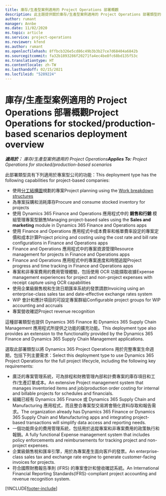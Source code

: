 ```yaml
---
title: 庫存/生產型案例適用的 Project Operations 部署概觀
description: 此主題提供關於庫存/生產型案例適用的 Project Operations 部署類型的資訊。
author: rumant
manager: Annbe
ms.date: 11/02/2020
ms.topic: article
ms.service: project-operations
ms.reviewer: kfend
ms.author: rumant
ms.openlocfilehash: 8ffbcb326e5cd86c49b3b3b27ce7d68404a6842b
ms.sourcegitcommit: fa32b1893286f20271fa4ec4be8fc68bd135f53c
ms.translationtype: HT
ms.contentlocale: zh-TW
ms.lasthandoff: 02/15/2021
ms.locfileid: "5289224"
---
```

# <a name="project-operations-for-stockedproduction-based-scenarios-deployment-overview"></a><span data-ttu-id="87f0f-103">庫存/生產型案例適用的 Project Operations 部署概觀</span><span class="sxs-lookup"><span data-stu-id="87f0f-103">Project Operations for stocked/production-based scenarios deployment overview</span></span>

<span data-ttu-id="87f0f-104">_**適用於：** 庫存/生產型案例適用的 Project Operations_</span><span class="sxs-lookup"><span data-stu-id="87f0f-104">_**Applies To:** Project Operations for stocked/production-based scenarios_</span></span>


<span data-ttu-id="87f0f-105">此部署類型具有下列適用於專案型公司的功能：</span><span class="sxs-lookup"><span data-stu-id="87f0f-105">This deployment type has the following capabilities for project-based companies:</span></span>

- <span data-ttu-id="87f0f-106">使用[分工結構圖](work-breakdown-structures.md)規劃的專案</span><span class="sxs-lookup"><span data-stu-id="87f0f-106">Project planning using the [Work breakdown structures](work-breakdown-structures.md)</span></span>
- <span data-ttu-id="87f0f-107">為專案採購和消耗庫存</span><span class="sxs-lookup"><span data-stu-id="87f0f-107">Procure and consume stocked inventory for projects</span></span>
- <span data-ttu-id="87f0f-108">使用 Dynamics 365 Finance and Operations 應用程式中的 **銷售和行銷** 模組管理專案型銷售</span><span class="sxs-lookup"><span data-stu-id="87f0f-108">Managing project-based sales using the **Sales and marketing** module in Dynamics 365 Finance and Operations apps</span></span>
- <span data-ttu-id="87f0f-109">使用 Finance and Operations 應用程式中成本費率和帳單費率設定的專案定價和成本計算</span><span class="sxs-lookup"><span data-stu-id="87f0f-109">Project pricing and costing using the cost rate and bill rate configurations in Finance and Operations apps</span></span>
- <span data-ttu-id="87f0f-110">Finance and Operations 應用程式中的專案資源管理</span><span class="sxs-lookup"><span data-stu-id="87f0f-110">Resource management for projects in Finance and Operations apps</span></span>
- <span data-ttu-id="87f0f-111">Finance and Operations 應用程式中的專案進度和時間追蹤</span><span class="sxs-lookup"><span data-stu-id="87f0f-111">Project progress and time tracking in Finance and Operations apps</span></span>
- <span data-ttu-id="87f0f-112">專案和非專案費用的費用管理體驗，包括使用 OCR 功能擷取收據</span><span class="sxs-lookup"><span data-stu-id="87f0f-112">Expense management experiences for project and non-project expenses with receipt capture using OCR capabilities</span></span>
- <span data-ttu-id="87f0f-113">使用企業級銷售稅和生效日期匯率系統的發票請款</span><span class="sxs-lookup"><span data-stu-id="87f0f-113">Invoicing using an enterprise-class sales tax and date-effective exchange rates system</span></span>
- <span data-ttu-id="87f0f-114">WIP 會計和應計項目的可設定專案群組</span><span class="sxs-lookup"><span data-stu-id="87f0f-114">Configurable project groups for WIP accounting and accruals</span></span>
- <span data-ttu-id="87f0f-115">專案營收確認</span><span class="sxs-lookup"><span data-stu-id="87f0f-115">Project revenue recognition</span></span>

<span data-ttu-id="87f0f-116">這種部署類型也提供 Dynamics 365 Finance 和 Dynamics 365 Supply Chain Management 應用程式所提供之功能的擴充功能。</span><span class="sxs-lookup"><span data-stu-id="87f0f-116">This deployment type also provides an extension to the functionality provided by the Dynamics 365 Finance and Dynamics 365 Supply Chain Management applications.</span></span>

<span data-ttu-id="87f0f-117">選取此部署類型以將 Dynamics 365 Project Operations 用於完整專案生命週期，包括下列主要需求：</span><span class="sxs-lookup"><span data-stu-id="87f0f-117">Select this deployment type to use Dynamics 365 Project Operations for the full project lifecycle, including the following key requirements:</span></span>

- <span data-ttu-id="87f0f-118">廣泛的專案管理系統，可為排程和財務管理內部和計費專案的庫存項目和工作/生產訂單成本。</span><span class="sxs-lookup"><span data-stu-id="87f0f-118">An extensive Project management system that manages inventoried items and job/production order costing for internal and billable projects for schedules and financials.</span></span>
- <span data-ttu-id="87f0f-119">組織已經有 Dynamics 365 Finance 或 Dynamics 365 Supply Chain and Manufacturing 應用程式，而且整合專案型交易將會簡化資料存取和報告需求。</span><span class="sxs-lookup"><span data-stu-id="87f0f-119">The organization already has Dynamics 365 Finance or Dynamics 365 Supply Chain and Manufacturing apps and integrating project-based transactions will simplify data access and reporting needs.</span></span>
- <span data-ttu-id="87f0f-120">一個功能齊全的費用管理系統，包括用於追蹤專案和非專案費用的政策執行和報銷。</span><span class="sxs-lookup"><span data-stu-id="87f0f-120">A fully functional Expense management system that includes policy enforcements and reimbursements for tracking project and non-project expenses.</span></span>
- <span data-ttu-id="87f0f-121">企業級銷售稅和匯率引擎，用於為專案產生面向客戶的發票。</span><span class="sxs-lookup"><span data-stu-id="87f0f-121">An enterprise-class sales tax and exchange rate engine to generate customer-facing invoices for projects.</span></span>
- <span data-ttu-id="87f0f-122">符合國際財務報告準則 (IFRS) 的專案會計和營收確認系統。</span><span class="sxs-lookup"><span data-stu-id="87f0f-122">An International Financial Reporting Standards(IFRS)-compliant project accounting and revenue recognition system.</span></span>



[!INCLUDE[footer-include](../includes/footer-banner.md)]